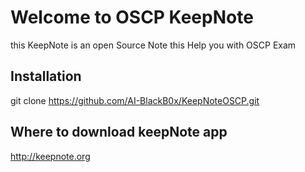 # Welcome to OSCP KeepNote

this KeepNote is an open Source Note 
this Help you with OSCP Exam 

## Installation

git clone https://github.com/AI-BlackB0x/KeepNoteOSCP.git

## Where to download keepNote app
http://keepnote.org
